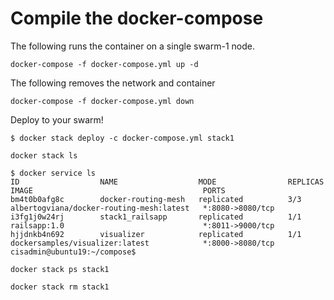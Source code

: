 # Compile the docker-compose

The following runs the container on a single swarm-1 node.
```
docker-compose -f docker-compose.yml up -d
```

The following removes the network and container
```
docker-compose -f docker-compose.yml down
```


Deploy to your swarm!
```
$ docker stack deploy -c docker-compose.yml stack1
```

```
docker stack ls
```

```
$ docker service ls
ID                  NAME                  MODE                REPLICAS            IMAGE                                      PORTS
bm4t0b0afg8c        docker-routing-mesh   replicated          3/3                 albertogviana/docker-routing-mesh:latest   *:8080->8080/tcp
i3fg1j0w24rj        stack1_railsapp       replicated          1/1                 railsapp:1.0                               *:8011->9000/tcp
hjjdnkb4n692        visualizer            replicated          1/1                 dockersamples/visualizer:latest            *:8000->8080/tcp
cisadmin@ubuntu19:~/compose$
```

```
docker stack ps stack1
```

```
docker stack rm stack1
```